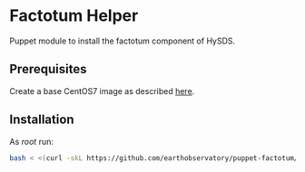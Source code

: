 Factotum Helper
===============

Puppet module to install the factotum component of HySDS.

## Prerequisites

Create a base CentOS7 image as described [here](https://github.com/hysds/hysds-framework/wiki/Puppet-Automation#create-a-base-centos-7-image-for-installation-of-all-hysds-component-instances).

## Installation

As _root_ run:

```sh
bash < <(curl -skL https://github.com/earthobservatory/puppet-factotum/raw/azure-beta1/install.sh)
```
